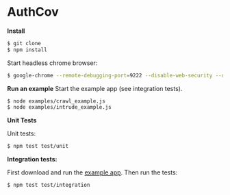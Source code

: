 # AuthCov

**Install**
```bash
$ git clone
$ npm install
```

Start headless chrome browser:
```bash
$ google-chrome --remote-debugging-port=9222 --disable-web-security --user-data-dir=/home/evan/.chrome --headless
```

**Run an example**
Start the example app (see integration tests).
```bash
$ node examples/crawl_example.js
$ node examples/intrude_example.js
```

**Unit Tests**

Unit tests:
```bash
$ npm test test/unit
```

**Integration tests:**

First download and run the [example app](https://github.com/evanrolfe/example_app). Then run the tests:
```bash
$ npm test test/integration
```
